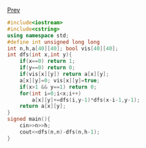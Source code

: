 [Prev](https://coderbreakplus.github.io/website/mycode/CodeForces/)

```cpp
#include<iostream>
#include<cstring>
using namespace std;
#define int unsigned long long
int n,h,a[40][40]; bool vis[40][40];
int dfs(int x,int y){
    if(x==0) return 1;
    if(y==0) return 0;
    if(vis[x][y]) return a[x][y];
    a[x][y]=0; vis[x][y]=true;
    if(x>1 && y==1) return 0;
    for(int i=0;i<x;i++)
        a[x][y]+=dfs(i,y-1)*dfs(x-i-1,y-1);
    return a[x][y];
}
signed main(){
    cin>>n>>h;
    cout<<dfs(n,n)-dfs(n,h-1);
}
```
